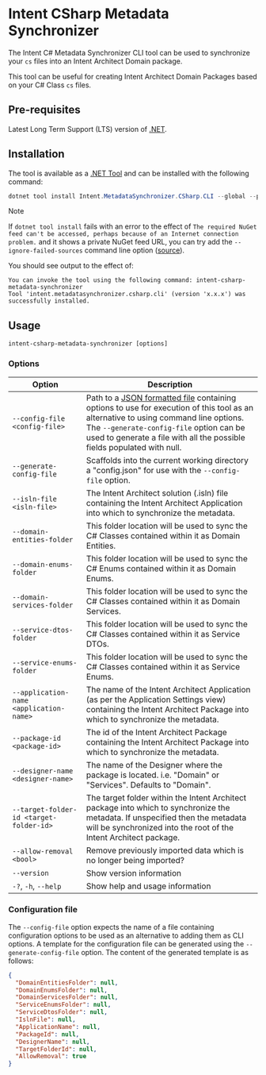 # Intent CSharp Metadata Synchronizer

The Intent C# Metadata Synchronizer CLI tool can be used to synchronize your `cs` files into an Intent Architect Domain package.

This tool can be useful for creating Intent Architect Domain Packages based on your C# Class `cs` files.

## Pre-requisites

Latest Long Term Support (LTS) version of [.NET](https://dotnet.microsoft.com/download).

## Installation

The tool is available as a [.NET Tool](https://docs.microsoft.com/dotnet/core/tools/global-tools) and can be installed with the following command:

```powershell
dotnet tool install Intent.MetadataSynchronizer.CSharp.CLI --global --prerelease
```

> [!NOTE]
> If `dotnet tool install` fails with an error to the effect of `The required NuGet feed can't be accessed, perhaps because of an Internet connection problem.` and it shows a private NuGet feed URL, you can try add the `--ignore-failed-sources` command line option ([source](https://learn.microsoft.com/dotnet/core/tools/troubleshoot-usage-issues#nuget-feed-cant-be-accessed)).

You should see output to the effect of:

```text
You can invoke the tool using the following command: intent-csharp-metadata-synchronizer
Tool 'intent.metadatasynchronizer.csharp.cli' (version 'x.x.x') was successfully installed.
```

## Usage

`intent-csharp-metadata-synchronizer [options]`

### Options

| Option | Description |
|--|--|
| `--config-file <config-file>` | Path to a [JSON formatted file](#configuration-file) containing options to use for execution of this tool as an alternative to using command line options. The `--generate-config-file` option can be used to generate a file with all the possible fields populated with null. |
| `--generate-config-file` | Scaffolds into the current working directory a "config.json" for use with the `--config-file` option. |
| `--isln-file <isln-file>` | The Intent Architect solution (.isln) file containing the Intent Architect Application into which to synchronize the metadata. |
| `--domain-entities-folder` | This folder location will be used to sync the C# Classes contained within it as Domain Entities. |
| `--domain-enums-folder` | This folder location will be used to sync the C# Enums contained within it as Domain Enums. |
| `--domain-services-folder` | This folder location will be used to sync the C# Classes contained within it as Domain Services. |
| `--service-dtos-folder` | This folder location will be used to sync the C# Classes contained within it as Service DTOs. |
| `--service-enums-folder` | This folder location will be used to sync the C# Classes contained within it as Service Enums. |
| `--application-name <application-name>` | The name of the Intent Architect Application (as per the Application Settings view) containing the Intent Architect Package into which to synchronize the metadata. |
| `--package-id <package-id>` | The id of the Intent Architect Package containing the Intent Architect Package into which to synchronize the metadata. |
| `--designer-name <designer-name>` | The name of the Designer where the package is located. i.e. "Domain" or "Services". Defaults to "Domain". |
| `--target-folder-id <target-folder-id>` | The target folder within the Intent Architect package into which to synchronize the metadata. If unspecified then the metadata will be synchronized into the root of the Intent Architect package. |
| `--allow-removal <bool>` | Remove previously imported data which is no longer being imported? |
| `--version` | Show version information |
| `-?`, `-h`, `--help` | Show help and usage information |

### Configuration file

The `--config-file` option expects the name of a file containing configuration options to be used as an alternative to adding them as CLI options. A template for the configuration file can be generated using the `--generate-config-file` option. The content of the generated template is as follows:

```json
{
  "DomainEntitiesFolder": null,
  "DomainEnumsFolder": null,
  "DomainServicesFolder": null,
  "ServiceEnumsFolder": null,
  "ServiceDtosFolder": null,
  "IslnFile": null,
  "ApplicationName": null,
  "PackageId": null,
  "DesignerName": null,
  "TargetFolderId": null,
  "AllowRemoval": true
}
```
